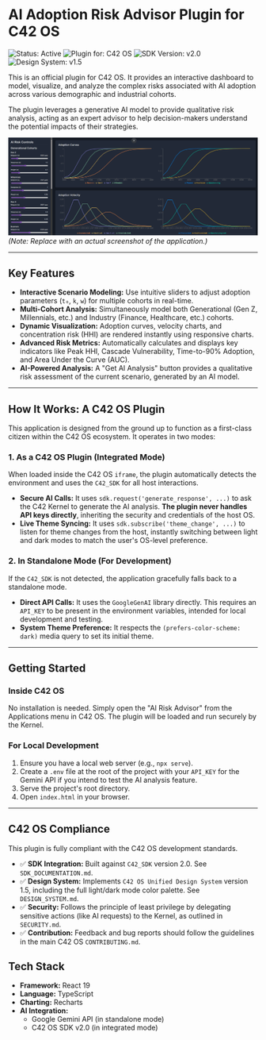 
# AI Adoption Risk Advisor Plugin for C42 OS

![Status: Active](https://img.shields.io/badge/status-active-brightgreen)
![Plugin for: C42 OS](https://img.shields.io/badge/plugin%20for-C42%20OS-764ba2)
![SDK Version: v2.0](https://img.shields.io/badge/SDK-v2.0-blue)
![Design System: v1.5](https://img.shields.io/badge/design%20system-v1.5-cyan)

This is an official plugin for C42 OS. It provides an interactive dashboard to model, visualize, and analyze the complex risks associated with AI adoption across various demographic and industrial cohorts.

The plugin leverages a generative AI model to provide qualitative risk analysis, acting as an expert advisor to help decision-makers understand the potential impacts of their strategies.

![Screenshot of the AI Risk Advisor](./screenshot.png)
*(Note: Replace with an actual screenshot of the application.)*

---

## Key Features

- **Interactive Scenario Modeling:** Use intuitive sliders to adjust adoption parameters (`t₀`, `k`, `w`) for multiple cohorts in real-time.
- **Multi-Cohort Analysis:** Simultaneously model both Generational (Gen Z, Millennials, etc.) and Industry (Finance, Healthcare, etc.) cohorts.
- **Dynamic Visualization:** Adoption curves, velocity charts, and concentration risk (HHI) are rendered instantly using responsive charts.
- **Advanced Risk Metrics:** Automatically calculates and displays key indicators like Peak HHI, Cascade Vulnerability, Time-to-90% Adoption, and Area Under the Curve (AUC).
- **AI-Powered Analysis:** A "Get AI Analysis" button provides a qualitative risk assessment of the current scenario, generated by an AI model.

---

## How It Works: A C42 OS Plugin

This application is designed from the ground up to function as a first-class citizen within the C42 OS ecosystem. It operates in two modes:

### 1. As a C42 OS Plugin (Integrated Mode)

When loaded inside the C42 OS `iframe`, the plugin automatically detects the environment and uses the `C42_SDK` for all host interactions.

- **Secure AI Calls:** It uses `sdk.request('generate_response', ...)` to ask the C42 Kernel to generate the AI analysis. **The plugin never handles API keys directly**, inheriting the security and credentials of the host OS.
- **Live Theme Syncing:** It uses `sdk.subscribe('theme_change', ...)` to listen for theme changes from the host, instantly switching between light and dark modes to match the user's OS-level preference.

### 2. In Standalone Mode (For Development)

If the `C42_SDK` is not detected, the application gracefully falls back to a standalone mode.

- **Direct API Calls:** It uses the `GoogleGenAI` library directly. This requires an `API_KEY` to be present in the environment variables, intended for local development and testing.
- **System Theme Preference:** It respects the `(prefers-color-scheme: dark)` media query to set its initial theme.

---

## Getting Started

### Inside C42 OS
No installation is needed. Simply open the "AI Risk Advisor" from the Applications menu in C42 OS. The plugin will be loaded and run securely by the Kernel.

### For Local Development
1.  Ensure you have a local web server (e.g., `npx serve`).
2.  Create a `.env` file at the root of the project with your `API_KEY` for the Gemini API if you intend to test the AI analysis feature.
3.  Serve the project's root directory.
4.  Open `index.html` in your browser.

---

## C42 OS Compliance

This plugin is fully compliant with the C42 OS development standards.

- ✅ **SDK Integration:** Built against `C42_SDK` version 2.0. See `SDK_DOCUMENTATION.md`.
- ✅ **Design System:** Implements `C42 OS Unified Design System` version 1.5, including the full light/dark mode color palette. See `DESIGN_SYSTEM.md`.
- ✅ **Security:** Follows the principle of least privilege by delegating sensitive actions (like AI requests) to the Kernel, as outlined in `SECURITY.md`.
- ✅ **Contribution:** Feedback and bug reports should follow the guidelines in the main C42 OS `CONTRIBUTING.md`.

## Tech Stack

- **Framework:** React 19
- **Language:** TypeScript
- **Charting:** Recharts
- **AI Integration:**
    - Google Gemini API (in standalone mode)
    - C42 OS SDK v2.0 (in integrated mode)

